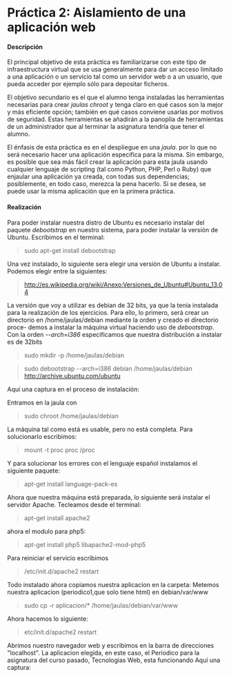 Práctica 2: Aislamiento de una aplicación web
=============================================

#### Descripción

El principal objetivo de esta práctica es familiarizarse con este tipo de infraestructura virtual que se usa generalmente
para dar un acceso limitado a una aplicación o un servicio tal como un servidor web o a un usuario, que pueda acceder por
ejemplo sólo para depositar ficheros.

El objetivo secundario es el que el alumno tenga instaladas las herramientas necesarias para crear *jaulas chroot* y 
tenga claro en qué casos son la mejor y más eficiente opción; también en qué casos conviene usarlas por motivos de 
seguridad. Estas herramientas se añadirán a la panoplia de herramientas de un administrador que al terminar la asignatura tendría 
que tener el alumno.

El énfasis de esta práctica es en el despliegue en una *jaula*. por lo que no será necesario hacer una aplicación 
especifica para la misma. Sin embargo, es posible que sea más fácil crear la aplicación para esta jaula usando cualquier
lenguaje de scripting (tal como Python, PHP, Perl o Ruby) que enjaular una aplicación ya creada, con todas sus 
dependencias;  posiblemente, en todo caso, merezca la pena hacerlo. Si se desea, se puede usar la misma aplicación que 
en la primera práctica.

#### Realización

Para poder instalar nuestra distro de Ubuntu es necesario instalar del paquete *debootstrap* en nuestro sistema, para 
poder instalar la versión de Ubuntu. Escribimos en el terminal:

> sudo apt-get install debootstrap

Una vez instalado, lo siguiente sera elegir una versión de Ubuntu a instalar. Podemos elegir entre la siguientes:

> http://es.wikipedia.org/wiki/Anexo:Versiones_de_Ubuntu#Ubuntu_13.04

La versión que voy a utilizar es debian de 32 bits, ya que la tenía instalada para la realización de los ejercicios.
Para ello, lo primero, será crear un directorio en /home/jaulas/debian mediante la orden y creado el directorio proce-
demos a instalar la máquina virtual haciendo uso de *debootstrap*. Con la orden *--arch=i386* especificamos que nuestra
distribución a instalar es de 32bits

> sudo mkdir -p /home/jaulas/debian

> sudo debootstrap --arch=i386 debian /home/jaulas/debian  http://archive.ubuntu.com/ubuntu

Aquí una captura en el proceso de instalación:

Entramos en la jaula con 

> sudo chroot /home/jaulas/debian

La máquina tal como está es usable, pero no está completa. Para solucionarlo escribimos:

> mount -t proc proc /proc

Y para solucionar los errores con el lenguaje español instalamos el siguiente paquete:

> apt-get install language-pack-es

Ahora que nuestra máquina está preparada, lo siguiente será instalar el servidor Apache. Tecleamos desde el terminal:

> apt-get install apache2

ahora el modulo para php5:

> apt-get install php5 libapache2-mod-php5

Para reiniciar el servicio  escribimos

> /etc/init.d/apache2 restart

Todo instalado ahora copiamos nuestra aplicacion en la carpeta: Metemos nuestra aplicacion (periodico1,que solo tiene 
html) en debian/var/www

> sudo cp -r aplicacion/* /home/jaulas/debian/var/www

Ahora hacemos lo siguiente:

> etc/init.d/apache2 restart

Abrimos nuestro navegador web y escribimos en la barra de direcciones "localhost".
La aplicacion elegida, en este caso, el Periodico para la asignatura del curso pasado, Tecnologias Web, esta funcionando
Aquí una captura:


